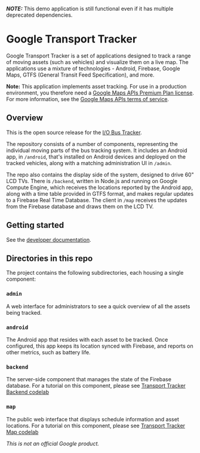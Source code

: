 **_NOTE:_**  This demo application is still functional even if it has multiple deprecated dependencies.

Google Transport Tracker
========================

Google Transport Tracker is a set of applications designed to track a
range of moving assets (such as vehicles) and visualize them on a live map. The
applications use a mixture of technologies - Android, Firebase,
Google Maps, GTFS (General Transit Feed Specification), and more.

**Note:** This application implements asset tracking. For use in a production environment, you therefore need a [Google Maps APIs Premium Plan license](
https://developers.google.com/maps/pricing-and-plans/). For more information, see the [Google Maps APIs terms of service](https://developers.google.com/maps/terms#section_10_4).

## Overview

This is the open source release for the 
[I/O Bus Tracker](https://www.youtube.com/watch?v=dGYu9GtEszE).

The repository consists of a number of components, representing the individual
moving parts of the bus tracking system. It includes an Android app,
in `/android`, that's installed on Android devices and deployed on the tracked
vehicles, along with a matching administration UI in `/admin`.

The repo also contains the display side of the system, designed to drive 60"
LCD TVs. There is `/backend`, written in Node.js and running on Google Compute
Engine, which receives the locations reported by the Android app, along with a
time table provided in GTFS format, and makes regular updates to a Firebase
Real Time Database. The client in `/map` receives the updates from the Firebase
database and draws them on the LCD TV.

## Getting started

See the [developer documentation](https://developers.google.com/maps/solutions/transport-tracker/start).

## Directories in this repo

The project contains the following subdirectories, each housing
a single component:

### `admin`

A web interface for administrators to see a quick overview of all the
assets being tracked.

### `android`

The Android app that resides with each asset to be tracked.
Once configured, this app keeps its location synced with Firebase, and reports
on other metrics, such as battery life.

### `backend`

The server-side component that manages the state of the Firebase database.  For
a tutorial on this component, please see 
[Transport Tracker Backend codelab](https://codelabs.developers.google.com/codelabs/transport-tracker-backend/)

### `map`

The public web interface that displays schedule information and asset
locations. For a tutorial on this component, please see 
[Transport Tracker Map codelab](https://codelabs.developers.google.com/codelabs/transport-tracker-map/)

*This is not an official Google product.*
